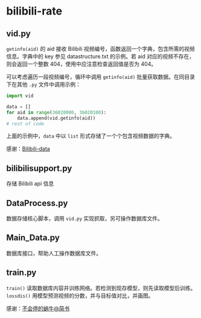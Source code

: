 # bilibili-rate

## vid.py
`getinfo(aid)` 的 aid 接收 Bilibili 视频编号，函数返回一个字典，包含所需的视频信息。字典中的 key 参见 datastructure.txt 的示例。若 aid 对应的视频不存在，则会返回一个整数 404，使用中应注意检查返回值是否为 404。

可以考虑遍历一段视频编号，循环中调用 `getinfo(aid)` 批量获取数据。在同目录下在其他 `.py` 文件中调用示例：

```python
import vid

data = []
for aid in range(36020000, 36020100):
    data.append(vid.getinfo(aid))
# rest of code
```

上面的示例中，`data` 中以 `list` 形式存储了一个个包含视频数据的字典。

感谢：[Bilibili-data](https://github.com/FQrabbit/bilibili-data)

## bilibilisupport.py

存储 Bilibili api 信息

## DataProcess.py

数据存储核心脚本，调用 `vid.py` 实现抓取，另可操作数据库文件。

## Main_Data.py

数据库接口，帮助人工操作数据库文件。

## train.py

`train()` 读取数据库内容并训练网络。若检测到现存模型，则先读取模型后训练。`lossdis()` 用模型预测视频的分数，并与目标值对比，并画图。

感谢：[不会停的蜗牛@简书](https://www.jianshu.com/p/e112012a4b2d)
